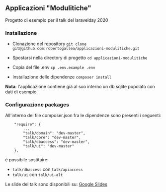 ## Applicazioni "Modulitiche"

Progetto di esempio per il talk del laravelday 2020

### Installazione

- Clonazione del repository
```git clone git@github.com:robertogallea/applicazioni-modulitiche.git```

- Spostarsi nella directory di progetto
```cd applicazioni-modulitiche```

- Copia del file .env
```cp .env.example .env```

- Installazione delle dipendenze
```composer install```

__Nota__: l'applicazione contiene già al suo interno un db sqlite popolato con dati di esempio.


### Configurazione packages

All'interno del file composer.json fra le dipendenze sono presenti i seguenti:

```
    "require": {
        ...
        "talk/domain": "dev-master",
        "talk/core": "dev-master",
        "talk/dbaccess": "dev-master",
        "talk/ui": "dev-master"
    },
```

è possibile sostituire:
 - `talk/dbaccess` con `talk/apiaccess`
 - `talk/ui` con `talk/ui-alt`
 
Le slide del talk sono disponibili su: [Google Slides](https://docs.google.com/presentation/d/1pm2uaq6wLV4onWq6zuKAC71EOjA0mO4dxFuxpEwOlps/edit?usp=sharing) 
